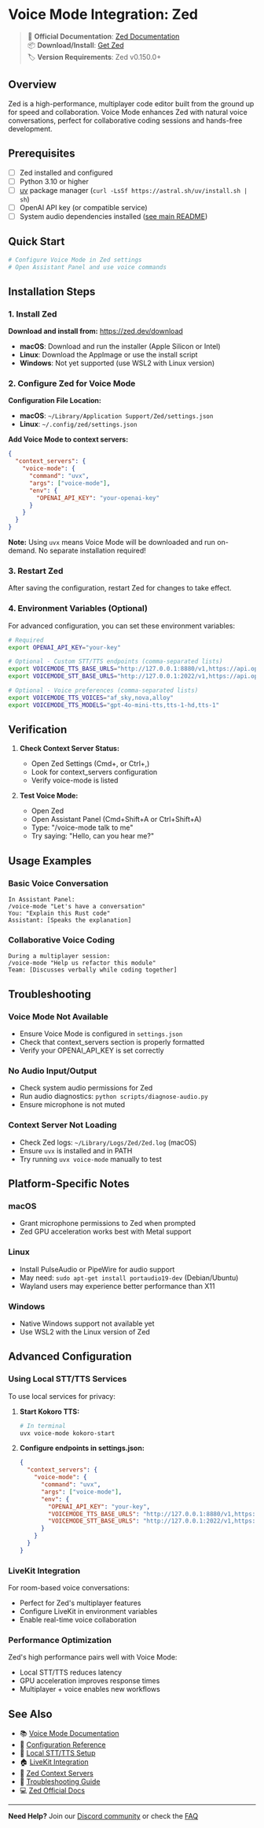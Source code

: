 # Voice Mode Integration: Zed

> 🔗 **Official Documentation**: [Zed Documentation](https://zed.dev/docs)  
> 📦 **Download/Install**: [Get Zed](https://zed.dev/download)  
> 🏷️ **Version Requirements**: Zed v0.150.0+

## Overview

Zed is a high-performance, multiplayer code editor built from the ground up for speed and collaboration. Voice Mode enhances Zed with natural voice conversations, perfect for collaborative coding sessions and hands-free development.

## Prerequisites

- [ ] Zed installed and configured
- [ ] Python 3.10 or higher
- [ ] [uv](https://github.com/astral-sh/uv) package manager (`curl -LsSf https://astral.sh/uv/install.sh | sh`)
- [ ] OpenAI API key (or compatible service)
- [ ] System audio dependencies installed ([see main README](../../README.md#system-dependencies))

## Quick Start

```bash
# Configure Voice Mode in Zed settings
# Open Assistant Panel and use voice commands
```

## Installation Steps

### 1. Install Zed

**Download and install from:** https://zed.dev/download

- **macOS**: Download and run the installer (Apple Silicon or Intel)
- **Linux**: Download the AppImage or use the install script  
- **Windows**: Not yet supported (use WSL2 with Linux version)

### 2. Configure Zed for Voice Mode

**Configuration File Location:**
- **macOS**: `~/Library/Application Support/Zed/settings.json`
- **Linux**: `~/.config/zed/settings.json`

**Add Voice Mode to context servers:**

```json
{
  "context_servers": {
    "voice-mode": {
      "command": "uvx",
      "args": ["voice-mode"],
      "env": {
        "OPENAI_API_KEY": "your-openai-key"
      }
    }
  }
}
```

**Note:** Using `uvx` means Voice Mode will be downloaded and run on-demand. No separate installation required!

### 3. Restart Zed

After saving the configuration, restart Zed for changes to take effect.

### 4. Environment Variables (Optional)

For advanced configuration, you can set these environment variables:

```bash
# Required
export OPENAI_API_KEY="your-key"

# Optional - Custom STT/TTS endpoints (comma-separated lists)
export VOICEMODE_TTS_BASE_URLS="http://127.0.0.1:8880/v1,https://api.openai.com/v1"
export VOICEMODE_STT_BASE_URLS="http://127.0.0.1:2022/v1,https://api.openai.com/v1"

# Optional - Voice preferences (comma-separated lists)
export VOICEMODE_TTS_VOICES="af_sky,nova,alloy"
export VOICEMODE_TTS_MODELS="gpt-4o-mini-tts,tts-1-hd,tts-1"
```

## Verification

1. **Check Context Server Status:**
   - Open Zed Settings (Cmd+, or Ctrl+,)
   - Look for context_servers configuration
   - Verify voice-mode is listed

2. **Test Voice Mode:**
   - Open Zed
   - Open Assistant Panel (Cmd+Shift+A or Ctrl+Shift+A)
   - Type: "/voice-mode talk to me"
   - Try saying: "Hello, can you hear me?"

## Usage Examples

### Basic Voice Conversation
```
In Assistant Panel:
/voice-mode "Let's have a conversation"
You: "Explain this Rust code"
Assistant: [Speaks the explanation]
```

### Collaborative Voice Coding
```
During a multiplayer session:
/voice-mode "Help us refactor this module"
Team: [Discusses verbally while coding together]
```

## Troubleshooting

### Voice Mode Not Available
- Ensure Voice Mode is configured in `settings.json`
- Check that context_servers section is properly formatted
- Verify your OPENAI_API_KEY is set correctly

### No Audio Input/Output
- Check system audio permissions for Zed
- Run audio diagnostics: `python scripts/diagnose-audio.py`
- Ensure microphone is not muted

### Context Server Not Loading
- Check Zed logs: `~/Library/Logs/Zed/Zed.log` (macOS)
- Ensure `uvx` is installed and in PATH
- Try running `uvx voice-mode` manually to test

## Platform-Specific Notes

### macOS
- Grant microphone permissions to Zed when prompted
- Zed GPU acceleration works best with Metal support

### Linux
- Install PulseAudio or PipeWire for audio support
- May need: `sudo apt-get install portaudio19-dev` (Debian/Ubuntu)
- Wayland users may experience better performance than X11

### Windows
- Native Windows support not available yet
- Use WSL2 with the Linux version of Zed

## Advanced Configuration

### Using Local STT/TTS Services

To use local services for privacy:

1. **Start Kokoro TTS:**
   ```bash
   # In terminal
   uvx voice-mode kokoro-start
   ```

2. **Configure endpoints in settings.json:**
   ```json
   {
     "context_servers": {
       "voice-mode": {
         "command": "uvx",
         "args": ["voice-mode"],
         "env": {
           "OPENAI_API_KEY": "your-key",
           "VOICEMODE_TTS_BASE_URLS": "http://127.0.0.1:8880/v1,https://api.openai.com/v1",
           "VOICEMODE_STT_BASE_URLS": "http://127.0.0.1:2022/v1,https://api.openai.com/v1"
         }
       }
     }
   }
   ```

### LiveKit Integration

For room-based voice conversations:
- Perfect for Zed's multiplayer features
- Configure LiveKit in environment variables
- Enable real-time voice collaboration

### Performance Optimization

Zed's high performance pairs well with Voice Mode:
- Local STT/TTS reduces latency
- GPU acceleration improves response times
- Multiplayer + voice enables new workflows

## See Also

- 📚 [Voice Mode Documentation](../../README.md)
- 🔧 [Configuration Reference](../../configuration.md)
- 🎤 [Local STT/TTS Setup](../../whisper.md)
- 🏠 [LiveKit Integration](../../livekit/README.md)
- 💬 [Zed Context Servers](https://zed.dev/docs/context-servers)
- 🐛 [Troubleshooting Guide](../../troubleshooting/README.md)
- 💻 [Zed Official Docs](https://zed.dev/docs)

---

**Need Help?** Join our [Discord community](https://discord.gg/Hm7dF3uCfG) or check the [FAQ](../../README.md#troubleshooting)